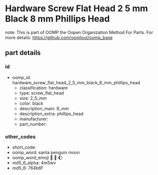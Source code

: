 # Hardware Screw Flat Head 2 5 mm Black 8 mm Phillips Head  

note: This is part of OOMP the Oopen Organization Method For Parts. For more details: https://github.com/oomlout/oomp_base

##  part details





### id
* oomp_id: hardware_screw_flat_head_2_5_mm_black_8_mm_phillips_head
  * classification: hardware
  * type: screw_flat_head
  * size: 2_5_mm
  * color: black
  * description_main: 8_mm
  * description_extra: phillips_head
  * manufacturer: 
  * part_number: 

### other_codes
* short_code: 
* oomp_word: santa penguin moon
* oomp_word_emoji :santa: :penguin: :moon:
* md5_6_alpha: 4m5wv
* md5_6: 764b6f